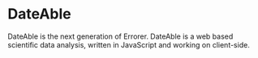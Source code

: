 # DateAble
DateAble is the next generation of Errorer. DateAble is a web based scientific data analysis, written in JavaScript and working on client-side.